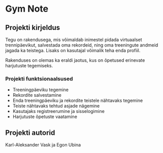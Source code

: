 # Gym Note

## Projekti kirjeldus

Tegu on rakendusega, mis võimaldab inimestel pidada virtuaalset trennipäevikut, salvestada oma rekordeid, ning oma treeningute andmeid jagada ka teistega. Lisaks on kasutajal võimalik teha enda profiil.

Rakenduses on olemas ka eraldi jaotus, kus on õpetused erinevate harjutuste tegemiseks. 

### Projekti funktsionaalsused

- Treeningpäeviku tegemine
- Rekordite salvestamine
- Enda treeningpäeviku ja rekordite teistele nähtavaks tegemine
- Teiste nähtavaks tehtud asjade nägemine
- Kasutajaks registreerumine ja sisselogimine
- Harjutuste õpetuste vaatamine

## Projekti autorid
Karl-Aleksander Vask ja Egon Ubina

